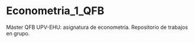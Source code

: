 # Econometria_1_QFB
Máster QFB UPV-EHU: asignatura de econometría. Repositorio de trabajos en grupo.
